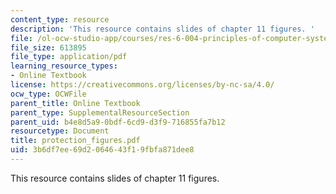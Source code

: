```yaml
---
content_type: resource
description: 'This resource contains slides of chapter 11 figures. '
file: /ol-ocw-studio-app/courses/res-6-004-principles-of-computer-system-design-an-introduction-spring-2009/3b6df7ee69d2064643f19fbfa871dee8_protection_figures.pdf
file_size: 613895
file_type: application/pdf
learning_resource_types:
- Online Textbook
license: https://creativecommons.org/licenses/by-nc-sa/4.0/
ocw_type: OCWFile
parent_title: Online Textbook
parent_type: SupplementalResourceSection
parent_uid: b4e8d5a9-0bdf-6cd9-d3f9-716855fa7b12
resourcetype: Document
title: protection_figures.pdf
uid: 3b6df7ee-69d2-0646-43f1-9fbfa871dee8
---
```

This resource contains slides of chapter 11 figures. 
